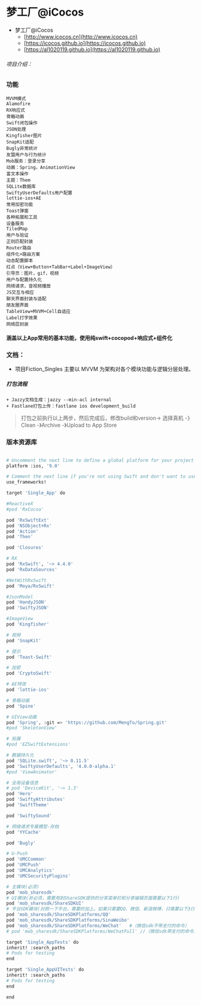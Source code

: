 # 梦工厂@iCocos


+ 梦工厂@iCocos
    + [http://www.icocos.cn](http://www.icocos.cn)
    + [https://icocos.github.io](https://icocos.github.io)
    + [https://al1020119.github.io](https://al1020119.github.io)

###### 项目介绍：

### 功能
```bahs
MVVM模式
Alamofire
RX响应式
骨骼动画
Swift闭包操作
JSON处理
Kingfisher图片
SnapKit适配
Bugly异常统计
友盟用户与行为统计
Mob服务：登录分享
动画：Spring，AnimationView
富文本操作
主题：Them
SQLite数据库
SwiftyUserDefaults用户配置
lottie-ios+AE
常用加密功能
Toast弹窗
各种拓展和工具
设备服务
TiledMap
用户与验证
正则匹配封装
Router路由
组件化+路由方案
动态配置脚本
红点（View+Button+TabBar+Label+ImageView）
引导页：图片，gif，视频
用户与配置持久化
网络请求，音视频播放
JS交互与相应
聊天界面封装与适配
朋友圈界面
TableView+MVVM+Cell自适应
Label打字效果
网络层封装
```

#### 涵盖以上App常用的基本功能，使用纯swift+cocopod+响应式+组件化

### 文档：

+ 项目Fiction_Singles 主要以 MVVM 为架构对各个模块功能与逻辑分层处理。

##### 打包流程

    + Jazzy文档生成：jazzy --min-acl internal
    + Fastlane打包上传：fastlane ios development_build

> 打包之前执行以上两步，然后完成后，修改build和version-> 选择真机 -》Clean -》Archive -》Upload to App Store

### 版本资源库

```bash

# Uncomment the next line to define a global platform for your project
platform :ios, '9.0'

# Comment the next line if you're not using Swift and don't want to use dynamic frameworks
use_frameworks!

target 'Single_App' do

#ReactiveX
#pod 'RxCocoa'

pod 'RxSwiftExt'
pod 'NSObject+Rx'
pod 'Action'
pod 'Then'

pod 'Closures'

# RX
pod 'RxSwift', '~> 4.4.0'
pod 'RxDataSources'

#NetWithRxSwift
pod 'Moya/RxSwift'

#JsonModel
pod 'HandyJSON'
pod 'SwiftyJSON'

#ImageView
pod 'Kingfisher'

# 视频
pod 'SnapKit'

# 提示
pod 'Toast-Swift'

# 加密
pod 'CryptoSwift'

# AE特效
pod 'lottie-ios'

# 骨骼动画
pod 'Spine'

# UIView动画
pod 'Spring', :git => 'https://github.com/MengTo/Spring.git'
#pod 'SkeletonView'

# 拓展
#pod 'EZSwiftExtensions'

# 数据持久化
pod 'SQLite.swift', '~> 0.11.5'
pod 'SwiftyUserDefaults', '4.0.0-alpha.1'
#pod 'ViewAnimator'

# 全局设备信息
# pod 'DeviceKit', '~> 1.3'
pod 'Hero'
pod 'SwiftyAttributes'
pod 'SwiftTheme'

pod 'SwiftySound'

# 网络请求专属模型-存档
pod 'YYCache'

pod 'Bugly'

# U-Push
pod 'UMCCommon'
pod 'UMCPush'
pod 'UMCAnalytics'
pod 'UMCSecurityPlugins'

# 主模块(必须)
pod 'mob_sharesdk'
# UI模块(非必须，需要用到ShareSDK提供的分享菜单栏和分享编辑页面需要以下1行)
pod 'mob_sharesdk/ShareSDKUI'
# 平台SDK模块(对照一下平台，需要的加上。如果只需要QQ、微信、新浪微博，只需要以下3行)
pod 'mob_sharesdk/ShareSDKPlatforms/QQ'
pod 'mob_sharesdk/ShareSDKPlatforms/SinaWeibo'
pod 'mob_sharesdk/ShareSDKPlatforms/WeChat'   #（微信sdk不带支付的命令）
# pod 'mob_sharesdk/ShareSDKPlatforms/WeChatFull' //（微信sdk带支付的命令，和上面不带支付的不能共存，只能选择一个）

target 'Single_AppTests' do
inherit! :search_paths
# Pods for testing
end

target 'Single_AppUITests' do
inherit! :search_paths
# Pods for testing
end

end

```
